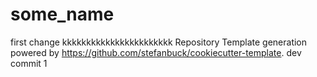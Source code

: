 # some_name

first change
kkkkkkkkkkkkkkkkkkkkkkk
Repository Template generation powered by https://github.com/stefanbuck/cookiecutter-template.
dev commit 1